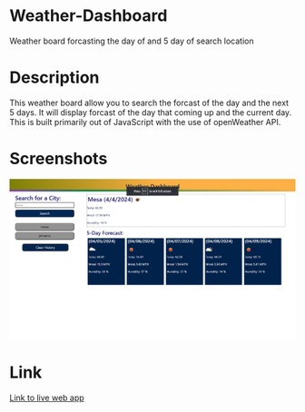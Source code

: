 # Weather-Dashboard
Weather board forcasting the day of and 5 day of search location
# Description 
This weather board allow you to search the forcast of the day and the next 5 days. It will display forcast of the day that coming up and the current day.
This is built primarily out of JavaScript with the use of openWeather API.

# Screenshots
![screenshot](./assets/images/WeatherBoard.png)
# Link
[Link to live web app](https://rojas259.github.io/Weather-Dashboard/)